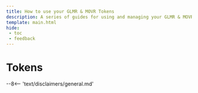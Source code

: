 ```yaml
---
title: How to use your GLMR & MOVR Tokens
description: A series of guides for using and managing your GLMR & MOVR tokens, including supported wallets, participating in governance and staking, and more.
template: main.html
hide: 
 - toc
 - feedback
---
```


<h1 class='subsection-title'>Tokens</h1>
<div class='subsection-wrapper'></div>
<div class='disclaimer'>
--8<-- 'text/disclaimers/general.md'
</div>